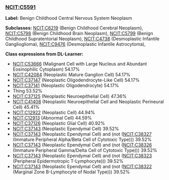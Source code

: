 
### [NCIT:C5591](http://purl.obolibrary.org/obo/NCIT_C5591)
**Label:** Benign Childhood Central Nervous System Neoplasm

**Subclasses:** [NCIT:C6219](http://purl.obolibrary.org/obo/NCIT_C6219) (Benign Childhood Cerebral Neoplasm), [NCIT:C5798](http://purl.obolibrary.org/obo/NCIT_C5798) (Benign Childhood Brain Neoplasm), [NCIT:C5799](http://purl.obolibrary.org/obo/NCIT_C5799) (Benign Childhood Supratentorial Neoplasm), [NCIT:C4738](http://purl.obolibrary.org/obo/NCIT_C4738) (Desmoplastic Infantile Ganglioglioma), [NCIT:C9476](http://purl.obolibrary.org/obo/NCIT_C9476) (Desmoplastic Infantile Astrocytoma), 

**Class expressions from DL-Learner:**

- [NCIT:C53666](http://purl.obolibrary.org/obo/NCIT_C53666) (Malignant Cell with Large Nucleus and Abundant Eosinophilic Cytoplasm) 54.17%
- [NCIT:C42084](http://purl.obolibrary.org/obo/NCIT_C42084) (Neoplastic Mature Ganglion Cell) 54.17%
- [NCIT:C37147](http://purl.obolibrary.org/obo/NCIT_C37147) (Neoplastic Oligodendrocyte-Like Cell) 54.17%
- [NCIT:C37141](http://purl.obolibrary.org/obo/NCIT_C37141) (Neoplastic Oligodendrocyte) 54.17%
- Thing 53.52%
- [NCIT:C37125](http://purl.obolibrary.org/obo/NCIT_C37125) (Neoplastic Neuroepithelial Cell) 47.36%
- [NCIT:C41408](http://purl.obolibrary.org/obo/NCIT_C41408) (Neoplastic Neuroepithelial Cell and Neoplastic Perineural Cell) 45.41%
- [NCIT:C12922](http://purl.obolibrary.org/obo/NCIT_C12922) (Neoplastic Cell) 44.94%
- [NCIT:C12913](http://purl.obolibrary.org/obo/NCIT_C12913) (Abnormal Cell) 44.59%
- [NCIT:C37126](http://purl.obolibrary.org/obo/NCIT_C37126) (Neoplastic Glial Cell) 40.92%
- [NCIT:C37143](http://purl.obolibrary.org/obo/NCIT_C37143) (Neoplastic Ependymal Cell) 39.52%
- [NCIT:C37143](http://purl.obolibrary.org/obo/NCIT_C37143) (Neoplastic Ependymal Cell) and (not ([NCIT:C38327](http://purl.obolibrary.org/obo/NCIT_C38327) (Immature Peripheral Alpha/Beta Cell of Cytotoxic Type))) 39.52%
- [NCIT:C37143](http://purl.obolibrary.org/obo/NCIT_C37143) (Neoplastic Ependymal Cell) and (not ([NCIT:C38326](http://purl.obolibrary.org/obo/NCIT_C38326) (Immature Peripheral Gamma/Delta Cell of Cytotoxic Type))) 39.52%
- [NCIT:C37143](http://purl.obolibrary.org/obo/NCIT_C37143) (Neoplastic Ependymal Cell) and (not ([NCIT:C38323](http://purl.obolibrary.org/obo/NCIT_C38323) (Peripheral Epidermotropic T-Lymphocyte))) 39.52%
- [NCIT:C37143](http://purl.obolibrary.org/obo/NCIT_C37143) (Neoplastic Ependymal Cell) and (not ([NCIT:C38322](http://purl.obolibrary.org/obo/NCIT_C38322) (Marginal Zone B-Lymphocyte of Nodal Type))) 39.52%


